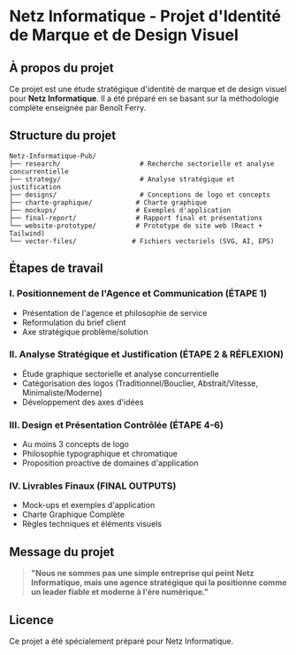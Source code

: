 # Netz Informatique - Projet d'Identité de Marque et de Design Visuel

## À propos du projet

Ce projet est une étude stratégique d'identité de marque et de design visuel pour **Netz Informatique**. Il a été préparé en se basant sur la méthodologie complète enseignée par Benoît Ferry.

## Structure du projet

```
Netz-Informatique-Pub/
├── research/                    # Recherche sectorielle et analyse concurrentielle
├── strategy/                    # Analyse stratégique et justification
├── designs/                     # Conceptions de logo et concepts
├── charte-graphique/           # Charte graphique
├── mockups/                    # Exemples d'application
├── final-report/               # Rapport final et présentations
└── website-prototype/          # Prototype de site web (React + Tailwind)
└── vector-files/              # Fichiers vectoriels (SVG, AI, EPS)
```

## Étapes de travail

### I. Positionnement de l'Agence et Communication (ÉTAPE 1)
- Présentation de l'agence et philosophie de service
- Reformulation du brief client
- Axe stratégique problème/solution

### II. Analyse Stratégique et Justification (ÉTAPE 2 & RÉFLEXION)
- Étude graphique sectorielle et analyse concurrentielle
- Catégorisation des logos (Traditionnel/Bouclier, Abstrait/Vitesse, Minimaliste/Moderne)
- Développement des axes d'idées

### III. Design et Présentation Contrôlée (ÉTAPE 4-6)
- Au moins 3 concepts de logo
- Philosophie typographique et chromatique
- Proposition proactive de domaines d'application

### IV. Livrables Finaux (FINAL OUTPUTS)
- Mock-ups et exemples d'application
- Charte Graphique Complète
- Règles techniques et éléments visuels

## Message du projet

> **"Nous ne sommes pas une simple entreprise qui peint Netz Informatique, mais une agence stratégique qui la positionne comme un leader fiable et moderne à l'ère numérique."**

## Licence

Ce projet a été spécialement préparé pour Netz Informatique.

